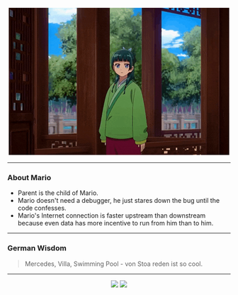 <p align="center">
  <img src="assets/maomao.gif" />
</p>

---

### About Mario
- Parent is the child of Mario.
- Mario doesn't need a debugger, he just stares down the bug until the code confesses.
- Mario's Internet connection is faster upstream than downstream because even data has more incentive to run from him than to him.

---

### German Wisdom
> Mercedes, Villa, Swimming Pool - von Stoa reden ist so cool.

---

<p align="center">
  <a>
    <img height="180em" src="https://github-readme-stats-eight-theta.vercel.app/api?username=Torfkopp&show_icons=true&theme=dark&include_all_commits=true&count_private=true"/>
  </a>
  <a href="https://github.com/Torfkopp?tab=repositories">
    <img height="180em" src="https://github-readme-stats-eight-theta.vercel.app/api/top-langs/?username=torfkopp&layout=compact&theme=dark&langs_count=8&hide=java"/>
  </a>
</p>
